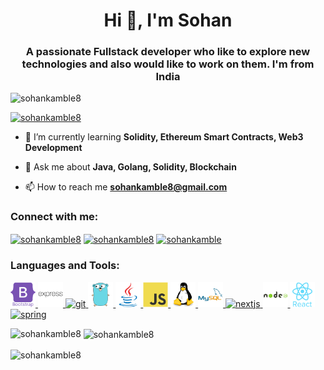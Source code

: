 <h1 align="center">Hi 👋, I'm Sohan</h1>
<h3 align="center">A passionate Fullstack developer who like to explore new technologies and also would like to work on them. I'm from India</h3>

<p align="left"> <img src="https://komarev.com/ghpvc/?username=sohankamble8&label=Profile%20views&color=0e75b6&style=flat" alt="sohankamble8" /> </p>

<p align="left"> <a href="https://twitter.com/sohankamble8" target="blank"><img src="https://img.shields.io/twitter/follow/sohankamble8?logo=twitter&style=for-the-badge" alt="sohankamble8" /></a> </p>

- 🌱 I’m currently learning **Solidity, Ethereum Smart Contracts, Web3 Development**

- 💬 Ask me about **Java, Golang, Solidity, Blockchain**

- 📫 How to reach me **sohankamble8@gmail.com**

<h3 align="left">Connect with me:</h3>
<p align="left">
<a href="https://twitter.com/sohankamble8" target="blank"><img align="center" src="https://raw.githubusercontent.com/rahuldkjain/github-profile-readme-generator/master/src/images/icons/Social/twitter.svg" alt="sohankamble8" height="30" width="40" /></a>
<a href="https://linkedin.com/in/sohankamble8" target="blank"><img align="center" src="https://raw.githubusercontent.com/rahuldkjain/github-profile-readme-generator/master/src/images/icons/Social/linked-in-alt.svg" alt="sohankamble8" height="30" width="40" /></a>
<a href="https://www.leetcode.com/sohankamble" target="blank"><img align="center" src="https://raw.githubusercontent.com/rahuldkjain/github-profile-readme-generator/master/src/images/icons/Social/leet-code.svg" alt="sohankamble" height="30" width="40" /></a>
</p>

<h3 align="left">Languages and Tools:</h3>
<p align="left"> <a href="https://getbootstrap.com" target="_blank" rel="noreferrer"> <img src="https://raw.githubusercontent.com/devicons/devicon/master/icons/bootstrap/bootstrap-plain-wordmark.svg" alt="bootstrap" width="40" height="40"/> </a> <a href="https://expressjs.com" target="_blank" rel="noreferrer"> <img src="https://raw.githubusercontent.com/devicons/devicon/master/icons/express/express-original-wordmark.svg" alt="express" width="40" height="40"/> </a> <a href="https://git-scm.com/" target="_blank" rel="noreferrer"> <img src="https://www.vectorlogo.zone/logos/git-scm/git-scm-icon.svg" alt="git" width="40" height="40"/> </a> <a href="https://golang.org" target="_blank" rel="noreferrer"> <img src="https://raw.githubusercontent.com/devicons/devicon/master/icons/go/go-original.svg" alt="go" width="40" height="40"/> </a> <a href="https://www.java.com" target="_blank" rel="noreferrer"> <img src="https://raw.githubusercontent.com/devicons/devicon/master/icons/java/java-original.svg" alt="java" width="40" height="40"/> </a> <a href="https://developer.mozilla.org/en-US/docs/Web/JavaScript" target="_blank" rel="noreferrer"> <img src="https://raw.githubusercontent.com/devicons/devicon/master/icons/javascript/javascript-original.svg" alt="javascript" width="40" height="40"/> </a> <a href="https://www.linux.org/" target="_blank" rel="noreferrer"> <img src="https://raw.githubusercontent.com/devicons/devicon/master/icons/linux/linux-original.svg" alt="linux" width="40" height="40"/> </a> <a href="https://www.mysql.com/" target="_blank" rel="noreferrer"> <img src="https://raw.githubusercontent.com/devicons/devicon/master/icons/mysql/mysql-original-wordmark.svg" alt="mysql" width="40" height="40"/> </a> <a href="https://nextjs.org/" target="_blank" rel="noreferrer"> <img src="https://cdn.worldvectorlogo.com/logos/nextjs-2.svg" alt="nextjs" width="40" height="40"/> </a> <a href="https://nodejs.org" target="_blank" rel="noreferrer"> <img src="https://raw.githubusercontent.com/devicons/devicon/master/icons/nodejs/nodejs-original-wordmark.svg" alt="nodejs" width="40" height="40"/> </a> <a href="https://reactjs.org/" target="_blank" rel="noreferrer"> <img src="https://raw.githubusercontent.com/devicons/devicon/master/icons/react/react-original-wordmark.svg" alt="react" width="40" height="40"/> </a> <a href="https://spring.io/" target="_blank" rel="noreferrer"> <img src="https://www.vectorlogo.zone/logos/springio/springio-icon.svg" alt="spring" width="40" height="40"/> </a> </p>

<p><img align="left" src="https://github-readme-stats.vercel.app/api/top-langs?username=sohankamble8&langs_count=8&show_icons=true&locale=en&layout=compact&bg_color=ffdde1,ee9ca7,ffdde1&text_color=1A3468&text_bold=&title_color=000084" alt="sohankamble8" /></p>

<p>&nbsp;<img align="center" src="https://github-readme-stats.vercel.app/api?username=sohankamble8&show_icons=true&locale=en&bg_color=ffafbd,ffc3a0,ffafbd&title_color=000084" alt="sohankamble8" /></p>

<p><img align="center" src="https://github-readme-streak-stats.herokuapp.com/?user=sohankamble8&theme=slateorange&hide_border=true" alt="sohankamble8" /></p>

